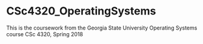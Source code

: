 # CSc4320_OperatingSystems
This is the coursework from the Georgia State University Operating Systems course CSc 4320, Spring 2018
